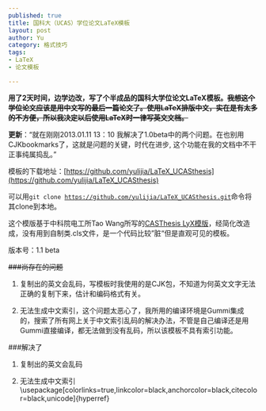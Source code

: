 ```yaml
--- 
published: true
title: 国科大（UCAS）学位论文LaTeX模板
layout: post
author: Yu
category: 格式技巧
tags: 
- LaTeX
- 论文模板

---
```

**用了2天时间，边学边改，写了个半成品的国科大学位论文LaTeX模板。<del>我想这个学位论文应该是用中文写的最后一篇论文了。使用LaTeX排版中文，实在是有太多的不方便，所以我决定以后使用LaTeX时一律写英文文档。</del>**

**更新**：<q>就在刚刚2013.01.11 13：10 我解决了1.0beta中的两个问题。在也别用CJKbookmarks了，这就是问题的关键，时代在进步, 这个功能在我的文档中不干正事纯属捣乱。</q>

模板的下载地址：[https://github.com/yulijia/LaTeX_UCASthesis](https://github.com/yulijia/LaTeX_UCASthesis)

可以用<code>git clone https://github.com/yulijia/LaTeX_UCASthesis.git</code>命令将其clone到本地。

这个模版基于中科院电工所Tao Wang所写的[CASThesis LyX模版](http://code.google.com/p/cas-lyx-template/)，经简化改造成，没有用到自制类.cls文件，是一个代码比较”脏“但是直观可见的模板。

版本号：1.1 beta


<del>###尚存在的问题

1. 复制出的英文会乱码，写模板时我使用的是CJK包，不知道为何英文文字无法正确的复制下来，估计和编码格式有关。

2. 无法生成中文索引，这个问题太恶心了，我所用的编译环境是Gummi集成的，搜索了所有网上关于中文索引乱码的解决办法，不管是自己编译还是用Gummi直接编译，都无法做到没有乱码，所以该模板不具有索引功能。</del>

###解决了

1. 复制出的英文会乱码

2. 无法生成中文索引 
        \usepackage[colorlinks=true,linkcolor=black,anchorcolor=black,citecolor=black,unicode]{hyperref}



